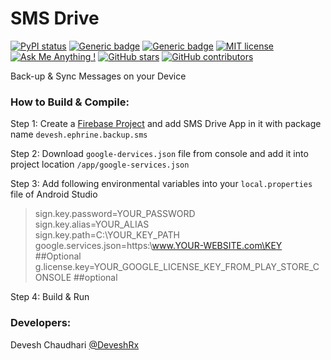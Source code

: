 # SMS Drive

[![PyPI status](https://img.shields.io/pypi/status/ansicolortags.svg)](https://play.google.com/store/apps/details?id=devesh.ephrine.backup.sms)
[![Generic badge](https://img.shields.io/badge/Beta_Version-0.0.1-yellow.svg)](https://play.google.com/store/apps/details?id=devesh.ephrine.backup.sms) [![Generic badge](https://img.shields.io/badge/Download-APK-green.svg)](https://github.com/ephrine/SMS-Drive/raw/master/APK/release/app-release.apk)  [![MIT license](https://img.shields.io/badge/License-MIT-blue.svg)](https://github.com/ephrine/SMS-Drive/blob/master/LICENSE) [![Ask Me Anything !](https://img.shields.io/badge/Ask%20me-anything-1abc9c.svg)](https://GitHub.com/deveshrx) [![GitHub stars](https://img.shields.io/github/stars/Naereen/StrapDown.js.svg?style=social&label=Star&maxAge=2592000)](https://github.com/ephrine/SMS-Drive/stargazers/) [![GitHub contributors](https://img.shields.io/github/contributors/Naereen/StrapDown.js.svg)](https://github.com/ephrine/SMS-Drive/graphs/contributors/)


Back-up &amp; Sync Messages on your Device

### How to Build & Compile:
Step 1: Create a [Firebase Project](https://console.firebase.google.com/) and add SMS Drive App in it with package name <code>devesh.ephrine.backup.sms</code>

Step 2: Download <code>google-dervices.json</code> file from console and add it into project location <code>/app/google-services.json</code>

Step 3: Add following environmental variables into your <code>local.properties</code> file of Android Studio


>sign.key.password=YOUR_PASSWORD <br>
>sign.key.alias=YOUR_ALIAS <br>
>sign.key.path=C:\\YOUR_KEY_PATH <br>
>google.services.json=https:\\www.YOUR-WEBSITE.com\KEY ##Optional <br>
>g.license.key=YOUR_GOOGLE_LICENSE_KEY_FROM_PLAY_STORE_CONSOLE ##optional<br>

Step 4: Build & Run


### Developers:
Devesh Chaudhari [@DeveshRx](https://GitHub.com/deveshrx)

